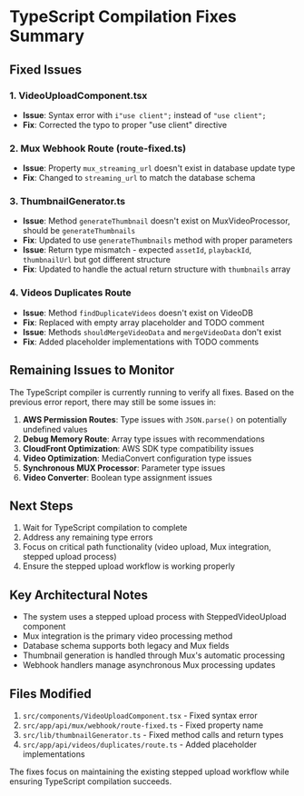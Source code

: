 # TypeScript Compilation Fixes Summary

## Fixed Issues

### 1. VideoUploadComponent.tsx
- **Issue**: Syntax error with `i"use client";` instead of `"use client";`
- **Fix**: Corrected the typo to proper "use client" directive

### 2. Mux Webhook Route (route-fixed.ts)
- **Issue**: Property `mux_streaming_url` doesn't exist in database update type
- **Fix**: Changed to `streaming_url` to match the database schema

### 3. ThumbnailGenerator.ts
- **Issue**: Method `generateThumbnail` doesn't exist on MuxVideoProcessor, should be `generateThumbnails`
- **Fix**: Updated to use `generateThumbnails` method with proper parameters
- **Issue**: Return type mismatch - expected `assetId`, `playbackId`, `thumbnailUrl` but got different structure
- **Fix**: Updated to handle the actual return structure with `thumbnails` array

### 4. Videos Duplicates Route
- **Issue**: Method `findDuplicateVideos` doesn't exist on VideoDB
- **Fix**: Replaced with empty array placeholder and TODO comment
- **Issue**: Methods `shouldMergeVideoData` and `mergeVideoData` don't exist
- **Fix**: Added placeholder implementations with TODO comments

## Remaining Issues to Monitor

The TypeScript compiler is currently running to verify all fixes. Based on the previous error report, there may still be some issues in:

1. **AWS Permission Routes**: Type issues with `JSON.parse()` on potentially undefined values
2. **Debug Memory Route**: Array type issues with recommendations
3. **CloudFront Optimization**: AWS SDK type compatibility issues
4. **Video Optimization**: MediaConvert configuration type issues
5. **Synchronous MUX Processor**: Parameter type issues
6. **Video Converter**: Boolean type assignment issues

## Next Steps

1. Wait for TypeScript compilation to complete
2. Address any remaining type errors
3. Focus on critical path functionality (video upload, Mux integration, stepped upload process)
4. Ensure the stepped upload workflow is working properly

## Key Architectural Notes

- The system uses a stepped upload process with SteppedVideoUpload component
- Mux integration is the primary video processing method
- Database schema supports both legacy and Mux fields
- Thumbnail generation is handled through Mux's automatic processing
- Webhook handlers manage asynchronous Mux processing updates

## Files Modified

1. `src/components/VideoUploadComponent.tsx` - Fixed syntax error
2. `src/app/api/mux/webhook/route-fixed.ts` - Fixed property name
3. `src/lib/thumbnailGenerator.ts` - Fixed method calls and return types
4. `src/app/api/videos/duplicates/route.ts` - Added placeholder implementations

The fixes focus on maintaining the existing stepped upload workflow while ensuring TypeScript compilation succeeds.
